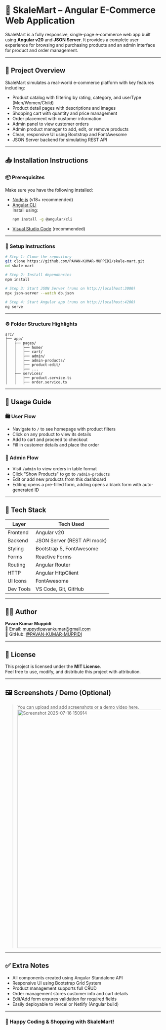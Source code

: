# 🛒 SkaleMart – Angular E-Commerce Web Application

SkaleMart is a fully responsive, single-page e-commerce web app built using **Angular v20** and **JSON Server**. It provides a complete user experience for browsing and purchasing products and an admin interface for product and order management.

---

## 📖 Project Overview

SkaleMart simulates a real-world e-commerce platform with key features including:

- Product catalog with filtering by rating, category, and userType (Men/Women/Child)
- Product detail pages with descriptions and images
- Shopping cart with quantity and price management
- Order placement with customer information
- Admin panel to view customer orders
- Admin product manager to add, edit, or remove products
- Clean, responsive UI using Bootstrap and FontAwesome
- JSON Server backend for simulating REST API

---

## 📥 Installation Instructions

### 📦 Prerequisites

Make sure you have the following installed:

- [Node.js](https://nodejs.org/) (v18+ recommended)
- [Angular CLI](https://angular.io/cli)  
  Install using:
  ```bash
  npm install -g @angular/cli
  ```
- [Visual Studio Code](https://code.visualstudio.com/) (recommended)

---

### 🔧 Setup Instructions

```bash
# Step 1: Clone the repository
git clone https://github.com/PAVAN-KUMAR-MUPPIDI/skale-mart.git
cd skale-mart

# Step 2: Install dependencies
npm install

# Step 3: Start JSON Server (runs on http://localhost:3000)
npx json-server --watch db.json

# Step 4: Start Angular app (runs on http://localhost:4200)
ng serve
```

---

### ⚙️ Folder Structure Highlights

```
src/
├── app/
│   ├── pages/
│   │   ├── home/
│   │   ├── cart/
│   │   ├── admin/
│   │   ├── admin-products/
│   │   ├── product-edit/
│   │   ├── ...
│   ├── services/
│   │   ├── product.service.ts
│   │   ├── order.service.ts
```

---

## 🧪 Usage Guide

### 🛍️ User Flow
- Navigate to `/` to see homepage with product filters
- Click on any product to view its details
- Add to cart and proceed to checkout
- Fill in customer details and place the order

### 🔐 Admin Flow
- Visit `/admin` to view orders in table format
- Click "Show Products" to go to `/admin-products`
- Edit or add new products from this dashboard
- Editing opens a pre-filled form, adding opens a blank form with auto-generated ID

---

## 🔧 Tech Stack

| Layer       | Tech Used                      |
|-------------|-------------------------------|
| Frontend    | Angular v20                   |
| Backend     | JSON Server (REST API mock)   |
| Styling     | Bootstrap 5, FontAwesome      |
| Forms       | Reactive Forms                |
| Routing     | Angular Router                |
| HTTP        | Angular HttpClient            |
| UI Icons    | FontAwesome                   |
| Dev Tools   | VS Code, Git, GitHub          |

---

## 👨‍💻 Author

**Pavan Kumar Muppidi**  
📧 Email: muppydipavankumar@gmail.com  
🔗 GitHub: [@PAVAN-KUMAR-MUPPIDI](https://github.com/PAVAN-KUMAR-MUPPIDI)

---

## 📄 License

This project is licensed under the **MIT License**.  
Feel free to use, modify, and distribute this project with attribution.

---

## 🖼️ Screenshots / Demo (Optional)

> You can upload and add screenshots or a demo video here.
> <img width="1366" height="768" alt="Screenshot 2025-07-16 150914" src="https://github.com/user-attachments/assets/c9f4a825-45dc-43f8-927d-6739ec8c1b45" />

---

## ✅ Extra Notes

- All components created using Angular Standalone API
- Responsive UI using Bootstrap Grid System
- Product management supports full CRUD
- Order management stores customer info and cart details
- Edit/Add form ensures validation for required fields
- Easily deployable to Vercel or Netlify (Angular build)

---

### 🚀 Happy Coding & Shopping with SkaleMart!
